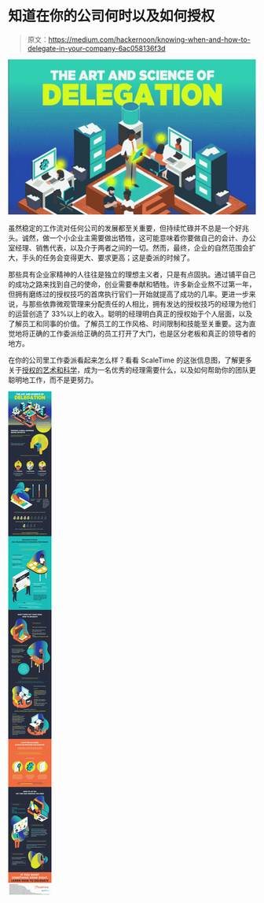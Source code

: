 # 知道在你的公司何时以及如何授权

> 原文：<https://medium.com/hackernoon/knowing-when-and-how-to-delegate-in-your-company-6ac058136f3d>

![](img/96ae4de485acd75efe0d183a9359384b.png)

虽然稳定的工作流对任何公司的发展都至关重要，但持续忙碌并不总是一个好兆头。诚然，做一个小企业主需要做出牺牲，这可能意味着你要做自己的会计、办公室经理、销售代表，以及介于两者之间的一切。然而，最终，企业的自然范围会扩大，手头的任务会变得更大、要求更高；这是委派的时候了。

那些具有企业家精神的人往往是独立的理想主义者，只是有点固执。通过铺平自己的成功之路来找到自己的使命，创业需要奉献和牺牲。许多新企业熬不过第一年，但拥有磨练过的授权技巧的首席执行官们一开始就提高了成功的几率。更进一步来说，与那些依靠微观管理来分配责任的人相比，拥有发达的授权技巧的经理为他们的运营创造了 33%以上的收入。聪明的经理明白真正的授权始于个人层面，以及了解员工和同事的价值。了解员工的工作风格、时间限制和技能至关重要。这为直觉地将正确的工作委派给正确的员工打开了大门，也是区分老板和真正的领导者的地方。

在你的公司里工作委派看起来怎么样？看看 ScaleTime 的这张信息图，了解更多关于[授权的艺术和科学](https://scaletime.co/delegation/infographic/)，成为一名优秀的经理需要什么，以及如何帮助你的团队更聪明地工作，而不是更努力。

![](img/56043c02fe66f360fa4e9a9662820b48.png)